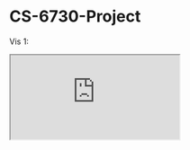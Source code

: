 # CS-6730-Project


Vis 1: 
<iframe src="https://public.tableau.com/app/profile/kartik4101/viz/global_annual_energy_prod/Infographic?publish=yes"></iframe>
